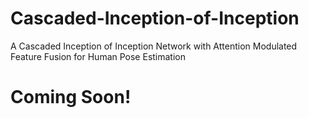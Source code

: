 # Cascaded-Inception-of-Inception
A Cascaded Inception of Inception Network with Attention Modulated Feature Fusion for Human Pose Estimation

# Coming Soon!